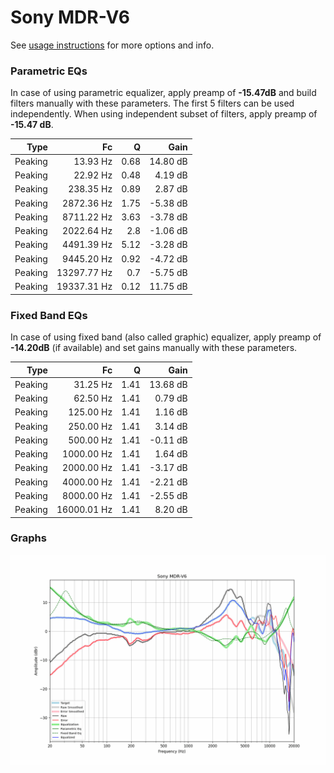 # Sony MDR-V6
See [usage instructions](https://github.com/jaakkopasanen/AutoEq#usage) for more options and info.

### Parametric EQs
In case of using parametric equalizer, apply preamp of **-15.47dB** and build filters manually
with these parameters. The first 5 filters can be used independently.
When using independent subset of filters, apply preamp of **-15.47 dB**.

| Type    | Fc          |    Q | Gain     |
|--------:|------------:|-----:|---------:|
| Peaking | 13.93 Hz    | 0.68 | 14.80 dB |
| Peaking | 22.92 Hz    | 0.48 | 4.19 dB  |
| Peaking | 238.35 Hz   | 0.89 | 2.87 dB  |
| Peaking | 2872.36 Hz  | 1.75 | -5.38 dB |
| Peaking | 8711.22 Hz  | 3.63 | -3.78 dB |
| Peaking | 2022.64 Hz  | 2.8  | -1.06 dB |
| Peaking | 4491.39 Hz  | 5.12 | -3.28 dB |
| Peaking | 9445.20 Hz  | 0.92 | -4.72 dB |
| Peaking | 13297.77 Hz | 0.7  | -5.75 dB |
| Peaking | 19337.31 Hz | 0.12 | 11.75 dB |

### Fixed Band EQs
In case of using fixed band (also called graphic) equalizer, apply preamp of **-14.20dB**
(if available) and set gains manually with these parameters.

| Type    | Fc          |    Q | Gain     |
|--------:|------------:|-----:|---------:|
| Peaking | 31.25 Hz    | 1.41 | 13.68 dB |
| Peaking | 62.50 Hz    | 1.41 | 0.79 dB  |
| Peaking | 125.00 Hz   | 1.41 | 1.16 dB  |
| Peaking | 250.00 Hz   | 1.41 | 3.14 dB  |
| Peaking | 500.00 Hz   | 1.41 | -0.11 dB |
| Peaking | 1000.00 Hz  | 1.41 | 1.64 dB  |
| Peaking | 2000.00 Hz  | 1.41 | -3.17 dB |
| Peaking | 4000.00 Hz  | 1.41 | -2.21 dB |
| Peaking | 8000.00 Hz  | 1.41 | -2.55 dB |
| Peaking | 16000.01 Hz | 1.41 | 8.20 dB  |

### Graphs
![](./Sony%20MDR-V6.png)